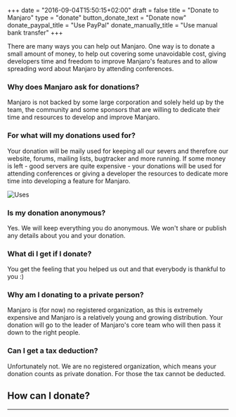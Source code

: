 +++
date = "2016-09-04T15:50:15+02:00"
draft = false
title = "Donate to Manjaro"
type = "donate"
button_donate_text = "Donate now"
donate_paypal_title = "Use PayPal"
donate_manually_title = "Use manual bank transfer"
+++

There are many ways you can help out Manjaro. One way is to donate a small amount of money, to help out covering some unavoidable cost, giving developers time and freedom to improve Manjaro's features and to allow spreading word about Manjaro by attending conferences.

### Why does Manjaro ask for donations?

Manjaro is not backed by some large corporation and solely held up by the team, the community and some sponsors that are willing to dedicate their time and resources to develop and improve Manjaro.

### For what will my donations used for?

Your donation will be maily used for keeping all our severs and therefore our website, forums, mailing lists, bugtracker and more running. If some money is left - good servers are quite expensive - your donations will be used for attending conferences or giving a developer the resources to dedicate more time into developing a feature for Manjaro.

![Uses](;baseurl;/img/donation/uses.svg.png)

### Is my donation anonymous?

Yes. We will keep everything you do anonymous. We won't share or publish any details about you and your donation.

### What di I get if I donate?

You get the feeling that you helped us out and that everybody is thankful to you :)

### Why am I donating to a private person?

Manjaro is (for now) no registered organization, as this is extremely expensive and Manjaro is a relatively young and growing distribution. Your donation will go to the leader of Manjaro's core team who will then pass it down to the right people.

### Can I get a tax deduction?

Unfortunately not. We are no registered organization, which means your donation counts as private donation. For those the tax cannot be deducted.

## How can I donate?
---
